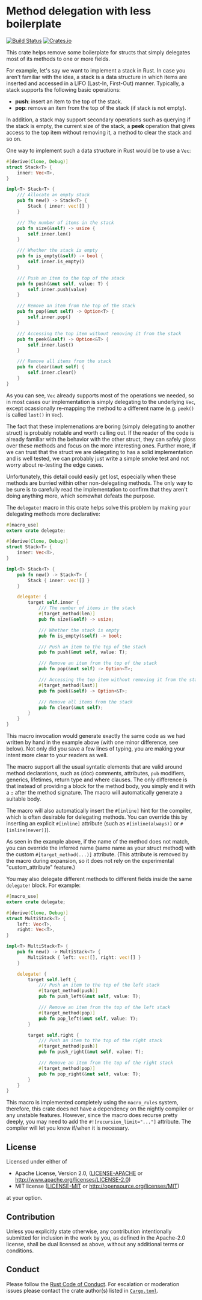 Method delegation with less boilerplate
=======================================

[![Build Status](https://travis-ci.com/chancancode/rust-delegate.svg?branch=master)](https://travis-ci.com/chancancode/rust-delegate)
[![Crates.io](https://img.shields.io/crates/v/delegate.svg)](https://crates.io/crates/delegate)

This crate helps remove some boilerplate for structs that simply delegates
most of its methods to one or more fields.

For example, let's say we want to implement a stack in Rust. In case you aren't
familiar with the idea, a stack is a data structure in which items are inserted
and accessed in a LIFO (Last-In, First-Out) manner. Typically, a stack supports
the following basic operations:

* **push**: insert an item to the top of the stack.
* **pop**: remove an item from the top of the stack (if stack is not empty).

In addition, a stack may support secondary operations such as querying if the
stack is empty, the current size of the stack, a **peek** operation that gives
access to the top item without removing it, a method to clear the stack and so
on.

One way to implement such a data structure in Rust would be to use a `Vec`:

```rust
#[derive(Clone, Debug)]
struct Stack<T> {
    inner: Vec<T>,
}

impl<T> Stack<T> {
    /// Allocate an empty stack
    pub fn new() -> Stack<T> {
        Stack { inner: vec![] }
    }

    /// The number of items in the stack
    pub fn size(&self) -> usize {
        self.inner.len()
    }

    /// Whether the stack is empty
    pub fn is_empty(&self) -> bool {
        self.inner.is_empty()
    }

    /// Push an item to the top of the stack
    pub fn push(&mut self, value: T) {
        self.inner.push(value)
    }

    /// Remove an item from the top of the stack
    pub fn pop(&mut self) -> Option<T> {
        self.inner.pop()
    }

    /// Accessing the top item without removing it from the stack
    pub fn peek(&self) -> Option<&T> {
        self.inner.last()
    }

    /// Remove all items from the stack
    pub fn clear(&mut self) {
        self.inner.clear()
    }
}
```

As you can see, `Vec` already supports most of the operations we needed, so in
most cases our implementation is simply delegating to the underlying `Vec`,
except ocassionally re-mapping the method to a different name (e.g. `peek()` is
called `last()` in `Vec`).

The fact that these implemenations are boring (simply delegating to another
struct) is probably notable and worth calling out. If the reader of the code is
already familiar with the behavior with the other struct, they can safely gloss
over these methods and focus on the more interesting ones. Further more, if we
can trust that the struct we are delegating to has a solid implementation and
is well tested, we can probably just write a simple smoke test and not worry
about re-testing the edge cases.

Unfortunately, this detail could easily get lost, especially when these methods
are burried within other non-delegating methods. The only way to be sure is to
carefully read the implementation to confirm that they aren't doing anything
more, which somewhat defeats the purpose.

The `delegate!` macro in this crate helps solve this problem by making your
delegating methods more declarative:

```rust
#[macro_use]
extern crate delegate;

#[derive(Clone, Debug)]
struct Stack<T> {
    inner: Vec<T>,
}

impl<T> Stack<T> {
    pub fn new() -> Stack<T> {
        Stack { inner: vec![] }
    }

    delegate! {
        target self.inner {
            /// The number of items in the stack
            #[target_method(len)]
            pub fn size(&self) -> usize;

            /// Whether the stack is empty
            pub fn is_empty(&self) -> bool;

            /// Push an item to the top of the stack
            pub fn push(&mut self, value: T);

            /// Remove an item from the top of the stack
            pub fn pop(&mut self) -> Option<T>;

            /// Accessing the top item without removing it from the stack
            #[target_method(last)]
            pub fn peek(&self) -> Option<&T>;

            /// Remove all items from the stack
            pub fn clear(&mut self);
        }
    }
}
```

This macro invocation would generate exactly the same code as we had written by
hand in the example above (with one minor difference, see below). Not only did
you save a few lines of typing, you are making your intent more clear to your
readers as well.

The macro support all the usual syntatic elements that are valid around method
declarations, such as (doc) comments, attributes, `pub` modifiers, generics,
lifetimes, return type and where clauses. The only difference is that instead
of providing a block for the method body, you simply end it with a `;` after
the method signature. The macro will automatically generate a suitable body.

The macro will also automatically insert the `#[inline]` hint for the compiler,
which is often desirable for delegating methods. You can override this by
inserting an  explicit `#[inline]` attribute (such as `#[inline(always)]` or
`#[inline(never)]`).

As seen in the example above, if the name of the method does not match, you can
override the inferred name (same name as your struct method) with the custom
`#[target_method(...)]` attribute. (This attribute is removed by the macro
during expansion, so it does not rely on the experimental "custom_attribute"
feature.)

You may also delegate different methods to different fields inside the same
`delegate!` block. For example:

```rust
#[macro_use]
extern crate delegate;

#[derive(Clone, Debug)]
struct MultiStack<T> {
    left: Vec<T>,
    right: Vec<T>,
}

impl<T> MultiStack<T> {
    pub fn new() -> MultiStack<T> {
        MultiStack { left: vec![], right: vec![] }
    }

    delegate! {
        target self.left {
            /// Push an item to the top of the left stack
            #[target_method(push)]
            pub fn push_left(&mut self, value: T);

            /// Remove an item from the top of the left stack
            #[target_method(pop)]
            pub fn pop_left(&mut self, value: T);
        }

        target self.right {
            /// Push an item to the top of the right stack
            #[target_method(push)]
            pub fn push_right(&mut self, value: T);

            /// Remove an item from the top of the right stack
            #[target_method(pop)]
            pub fn pop_right(&mut self, value: T);
        }
    }
}
```

This macro is implemented completely using the `macro_rules` system, therefore,
this crate does not have a dependency on the nightly compiler or any unstable
features. However, since the macro does recurse pretty deeply, you may need to
add the `#![recursion_limit="..."]` attribute. The compiler will let you know
if/when it is necessary.

## License

Licensed under either of

 * Apache License, Version 2.0, ([LICENSE-APACHE](LICENSE-APACHE) or http://www.apache.org/licenses/LICENSE-2.0)
 * MIT license ([LICENSE-MIT](LICENSE-MIT) or http://opensource.org/licenses/MIT)

at your option.

## Contribution

Unless you explicitly state otherwise, any contribution intentionally submitted
for inclusion in the work by you, as defined in the Apache-2.0 license, shall
be dual licensed as above, without any additional terms or conditions.

## Conduct

Please follow the [Rust Code of Conduct]. For escalation or moderation issues
please contact the crate author(s) listed in [`Cargo.toml`](./Cargo.toml).

[Rust Code of Conduct]: https://www.rust-lang.org/conduct.html

